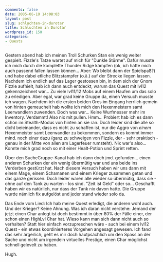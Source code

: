 ```yaml
---
comments: false
date: 2005-06-10 14:08:03
layout: post
slug: schluchten-in-durotar
title: Schluchten in Durotar
wordpress_id: 150
categories:
- Quests
---
```


Gestern abend hab ich meinen Troll Schurken Stan ein wenig weiter gespielt. Fizzle's Tatze wartet auf mich für "Dunkle Stürme". Dafür musste ich mich durch die komplette Thunder Ridge kämpfen (ok, ich hätte mich auch passend fallen lassen können... Aber: Wo bleibt dann der Spielspaß?) und habe dabei etliche Blitzstampfer (o.ä.) auf der Strecke liegen lassen. Nachdem ich endlich auf das Lager gestossen bin, in dem sich der Gnom Fizzle aufhielt, hab ich dann auch entdeckt, warum das Quest mit lvl12 gekennzeichnet war... Zu viele lvl11/12 Mobs auf einem Haufen um das solo zu erledigen. Aber egal, war grad keine Gruppe da, einen Versuch musste ich wagen. Nachdem ich die ersten beiden Orcs im Eingang herrlich gemein von hinten gemeuchelt hab wollte ich mich den Hexenmeistern samt Leerwandlern zuwenden. Doch was war... Keine Wurfmesser mehr im Inventory. Verdammt! Also nix mit pullen. Hmm... Probiert hab ich es dann schön im Stealth-Modus von hinten an sie ran. Doch leider sind die alle so dicht beieinander, dass es nicht zu schaffen ist, nur die Aggro von _einem_ Hexenmeister samt Leerwandler zu bekommen, sondern es kommt immer mind. noch einer dazu (ganz zu schweigen von Fizzle, der - sehr praktisch - genau in der Mitte von allen am Lagerfeuer rumsteht). Nix war's also... Konnte mich grad noch so mit einer Healt-Potion und Sprint retten.

Über den SucheGruppe-Kanal hab ich dann doch jmd. gefunden... einen anderen Schurken der ein wenig übermütig war und uns beide ins Verderben gestürzt hat. Nach diesem Versuch haben wir uns dann mit einem Mage, einem Schamanen und einem Krieger zusammen getan und das ganze gerissen. Doch leider waren alle wieder so übermütig, dass sie - ohne auf den Tank zu warten - los sind. "Zeit ist Geld" oder so... Geschafft haben wir es natürlich, nur dass der Tank nix davon hatte. Die Gruppe wurde nämlich fix aufgelöst und jeder stand wieder solo da.

Das Ende vom Lied: Ich hab meine Quest erledigt, die anderen wohl auch. Und der Krieger? Keine Ahnung. Was ich daran nicht verstehe: Jemand der jetzt einen Char anlegt ist doch bestimmt in über 80% der Fälle einer, der schon einen HighLvl Char hat. Wieso kann man sich dann nicht auch so verhalten? Statt hier einfach vorzupreschen wäre - auch bei einem lvl12 Quest - ein etwas koordinierteres Vorgehen angesagt gewesen. Ich fand das sehr ärgerlich, geht es mir doch hautpsächlich um den Spass an der Sache und nicht um irgendein virtuelles Prestige, einen Char möglichst schnell gelevelt zu haben.

Hugh.
